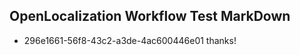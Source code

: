 ## OpenLocalization Workflow Test MarkDown
* 296e1661-56f8-43c2-a3de-4ac600446e01 thanks!

<!--HONumber=Jul16_HO4-->


